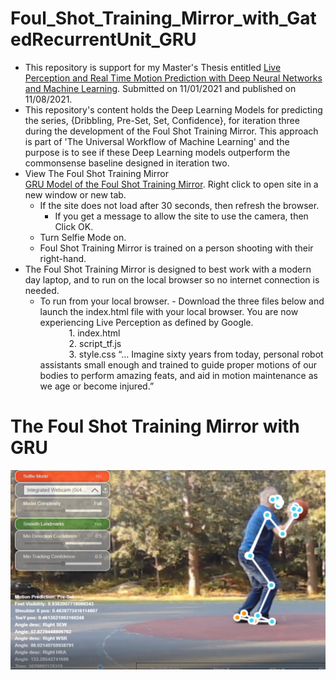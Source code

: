 # Foul_Shot_Training_Mirror_with_GatedRecurrentUnit_GRU
- This repository is support for my Master's Thesis entitled [Live Perception and Real Time Motion Prediction with Deep Neural Networks
and Machine Learning](https://dash.harvard.edu/handle/1/37370061). Submitted on 11/01/2021 and published on 11/08/2021.
- This repository's content holds the Deep Learning Models for predicting the series, {Dribbling, Pre-Set, Set, Confidence}, for iteration three during the development of the Foul Shot Training Mirror. This approach is part of 'The Universal Workflow of Machine Learning' and the purpose is to see if these Deep Learning models outperform the commonsense baseline designed in iteration two.  
- View The Foul Shot Training Mirror  
    [GRU Model of the Foul Shot Training Mirror](https://foul-shot-training-mirror-with-gated-recurrent-unit-gru.netlify.app).  Right click to open site in a new window or new tab.
    - If the site does not load after 30 seconds, then refresh the browser.
        - If you get a message to allow the site to use the camera, then Click OK.
    - Turn Selfie Mode on.  
    - Foul Shot Training Mirror is trained on a person shooting with their right-hand.
- The Foul Shot Training Mirror is designed to best work with a modern day laptop, and to run on the local browser so no internet connection is needed.
    - To run from your local browser.
          - Download the three files below and launch the index.html file with your local browser.  You are now experiencing Live Perception as defined by Google.  
                 &emsp;&emsp;&emsp; 1.  index.html  
                 &emsp;&emsp;&emsp; 2.  script_tf.js  
                 &emsp;&emsp;&emsp; 3.  style.css
  “… Imagine sixty years from today, personal robot assistants small enough and trained to guide proper 
motions of our bodies to perform amazing feats, and aid in motion maintenance as we age or become 
injured.”
                 
 # The Foul Shot Training Mirror with GRU
  ![Training Mirror](https://github.com/Z-App-Xpert/PersonalFoulShotTrainingMirror_With_DNNsAndMachineLearning/blob/main/Images/FoulShotTrainingMirror_ImageTwo.png?raw=true)

 
